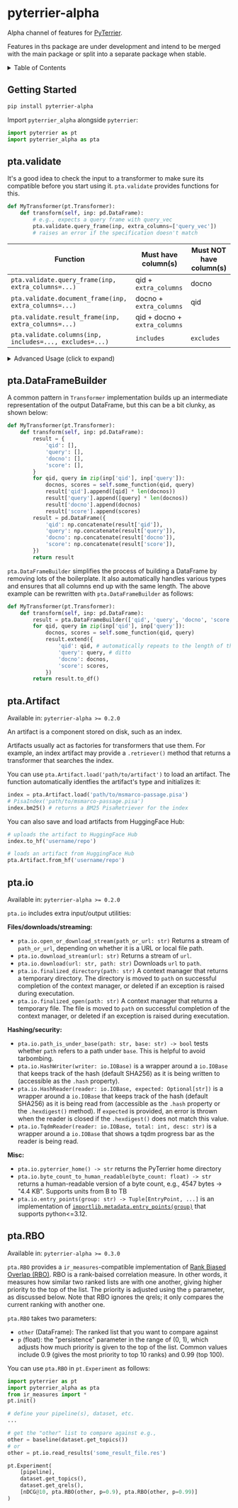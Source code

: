 # pyterrier-alpha

Alpha channel of features for [PyTerrier](https://github.com/terrier-org/pyterrier).

Features in ths package are under development and intend to be merged with the main package or split into a separate package when stable.

<details>

<summary>Table of Contents</summary>

 - [Getting Started](#gettingstarted)
 - [`pta.validate`](#ptavalidate)
 - [`pta.DataFrameBuilder`](#ptadataframebuilder)
 - [`pta.Artifact`](#ptaartifact)
 - [`pta.io`](#ptaio)

</details>

## Getting Started

```bash
pip install pyterrier-alpha
```

Import `pyterrier_alpha` alongside `pyterrier`:

```python
import pyterrier as pt
import pyterrier_alpha as pta
```

## pta.validate

It's a good idea to check the input to a transformer to make sure its compatible before you start using it.
`pta.validate` provides functions for this.

```python
def MyTransformer(pt.Transformer):
    def transform(self, inp: pd.DataFrame):
        # e.g., expects a query frame with query_vec
        pta.validate.query_frame(inp, extra_columns=['query_vec'])
        # raises an error if the specification doesn't match
```

| Function | Must have column(s) | Must NOT have column(s) |
|----------|---------------------|-------------------------|
| `pta.validate.query_frame(inp, extra_columns=...)` | qid + `extra_columns` | docno |
| `pta.validate.document_frame(inp, extra_columns=...)` | docno + `extra_columns` | qid |
| `pta.validate.result_frame(inp, extra_columns=...)` | qid + docno + `extra_columns` | |
| `pta.validate.columns(inp, includes=..., excludes=...)` | `includes` | `excludes` |

<details>

<summary>Advanced Usage (click to expand)</summary>

Sometimes a transformer has multiple acceptable input specifications, e.g., if
it can act as either a retriever (with a query input) or re-ranker (with a result input).
In this case, you can specify multiple possible configurations in a `with pta.validate.any(inpt) as v:` block:

```python
def MyTransformer(pt.Transformer):
    def transform(self, inp: pd.DataFrame):
        # e.g., expects a query frame with query_vec
        with pta.validate.any(inp) as v:
            v.query_frame(extra_columns=['query'], mode='retrieve')
            v.result_frame(extra_columns=['query', 'text'], mode='rerank')
        # raises an error if ALL specifications do not match
        # v.mode is set to the FIRST specification that matches
        if v.mode == 'retrieve':
            ...
        if v.mode == 'rerank':
            ...
```

</details>

## pta.DataFrameBuilder

A common pattern in `Transformer` implementation builds up an intermediate representation of the output DataFrame,
but this can be a bit clunky, as shown below:

```python
def MyTransformer(pt.Transformer):
    def transform(self, inp: pd.DataFrame):
        result = {
            'qid': [],
            'query': [],
            'docno': [],
            'score': [],
        }
        for qid, query in zip(inp['qid'], inp['query']):
            docnos, scores = self.some_function(qid, query)
            result['qid'].append([qid] * len(docnos))
            result['query'].append([query] * len(docnos))
            result['docno'].append(docnos)
            result['score'].append(scores)
        result = pd.DataFrame({
            'qid': np.concatenate(result['qid']),
            'query': np.concatenate(result['query']),
            'docno': np.concatenate(result['docno']),
            'score': np.concatenate(result['score']),
        })
        return result
```

`pta.DataFrameBuilder` simplifies the process of building a DataFrame by removing lots of the boilerplate.
It also automatically handles various types and ensures that all columns end up with the same length.
The above example can be rewritten with `pta.DataFrameBuilder` as follows:

```python
def MyTransformer(pt.Transformer):
    def transform(self, inp: pd.DataFrame):
        result = pta.DataFrameBuilder(['qid', 'query', 'docno', 'score'])
        for qid, query in zip(inp['qid'], inp['query']):
            docnos, scores = self.some_function(qid, query)
            result.extend({
                'qid': qid, # automatically repeats to the length of this batch
                'query': query, # ditto
                'docno': docnos,
                'score': scores,
            })
        return result.to_df()
```


## pta.Artifact

Available in: `pyterrier-alpha >= 0.2.0`

An artifact is a component stored on disk, such as an index.

Artifacts usually act as factories for transformers that use them. For example, an index artifact
may provide a `.retriever()` method that returns a transformer that searches the index.

You can use `pta.Artifact.load('path/to/artifact')` to load an artifact. The function automatically
identfies the artifact's type and initializes it:

```python
index = pta.Artifact.load('path/to/msmarco-passage.pisa')
# PisaIndex('path/to/msmarco-passage.pisa')
index.bm25() # returns a BM25 PisaRetriever for the index
```

You can also save and load artifacts from HuggingFace Hub:

```python
# uploads the artifact to HuggingFace Hub
index.to_hf('username/repo')

# loads an artifact from HuggingFace Hub
pta.Artifact.from_hf('username/repo')
```

## pta.io

Available in: `pyterrier-alpha >= 0.2.0`

`pta.io` includes extra input/output utilities:

**Files/downloads/streaming:**

 - `pta.io.open_or_download_stream(path_or_url: str)`  Returns a stream of `path_or_url`, depending on whether it is a URL
   or local file path.
 - `pta.io.download_stream(url: str)` Returns a stream of `url`.
 - `pta.io.download(url: str, path: str)` Downloads `url` to `path`.
 - `pta.io.finalized_directory(path: str)` A context manager that returns a temporary directory. The directory is moved to `path`
   on successful completion of the context manager, or deleted if an exception is raised during executation.
 - `pta.io.finalized_open(path: str)` A context manager that returns a temporary file. The file is moved to `path` on successful
   completion of the context manager, or deleted if an exception is raised during executation.

**Hashing/security:**

 - `pta.io.path_is_under_base(path: str, base: str) -> bool`  tests whether `path` refers to a path under `base`. This
   is helpful to avoid tarbombing.
 - `pta.io.HashWriter(writer: io.IOBase)` is a wrapper around a `io.IOBase` that keeps track of the hash (default SHA256)
   as it is being written to (accessible as the `.hash` property).
 - `pta.io.HashReader(reader: io.IOBase, expected: Optional[str])` is a wrapper around a `io.IOBase` that keeps track of
   the hash (default SHA256) as it is being read from (accessible as the `.hash` property or the `.hexdigest()` method).
   If `expected` is provided, an error is thrown when the reader is closed if the `.hexdigest()` does not match this value.
 - `pta.io.TqdmReader(reader: io.IOBase, total: int, desc: str)` is a wrapper around a `io.IOBase` that shows a tqdm
   progress bar as the reader is being read.

**Misc:**

 - `pta.io.pyterrier_home() -> str` returns the PyTerrier home directory
 - `pta.io.byte_count_to_human_readable(byte_count: float) -> str` returns a human-readable version of a
   byte count, e.g., 4547 bytes -> "4.4 KB". Supports units from B to TB
 - `pta.io.entry_points(group: str) -> Tuple[EntryPoint, ...]` is an implementation of
   [`importlib.metadata.entry_points(group)`](https://docs.python.org/3/library/importlib.metadata.html#entry-points)
   that supports python<=3.12.


## pta.RBO

Available in: `pyterrier-alpha >= 0.3.0`

`pta.RBO` provides a `ir_measures`-compatible implementation of [Rank Biased Overlap (RBO)](https://dl.acm.org/doi/10.1145/1852102.1852106).
RBO is a rank-baised correlation measure. In other words, it measures how similar two ranked lists are with one another, giving
higher priority to the top of the list. The priority is adjusted using the `p` parameter, as discussed below. Note that RBO
ignores the qrels; it only compares the current ranking with another one.

`pta.RBO` takes two parameters:
 - `other` (DataFrame): The ranked list that you want to compare against
 - `p` (float): the "persistence" parameter in the range of (0, 1), which adjusts how much priority is given to the top of
   the list. Common values include 0.9 (gives the most priority to top 10 ranks) and 0.99 (top 100).

You can use `pta.RBO` in `pt.Experiment` as follows:

```python
import pyterrier as pt
import pyterrier_alpha as pta
from ir_measures import *
pt.init()

# define your pipeline(s), dataset, etc.
... 

# get the "other" list to compare against e.g.,
other = baseline(dataset.get_topics())
# or
other = pt.io.read_results('some_result_file.res')

pt.Experiment(
    [pipeline],
    dataset.get_topics(),
    dataset.get_qrels(),
    [nDCG@10, pta.RBO(other, p=0.9), pta.RBO(other, p=0.99)]
)
```
